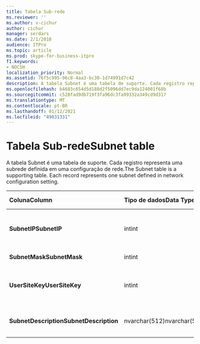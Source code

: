 ```yaml
---
title: Tabela Sub-rede
ms.reviewer: ''
ms.author: v-cichur
author: cichur
manager: serdars
ms.date: 2/1/2018
audience: ITPro
ms.topic: article
ms.prod: skype-for-business-itpro
f1.keywords:
- NOCSH
localization_priority: Normal
ms.assetid: 76f5c995-96c8-4aa3-bc30-1d74991d7c42
description: A tabela Subnet é uma tabela de suporte. Cada registro representa uma subrede definida em uma configuração de rede.
ms.openlocfilehash: b4683c654d5d188d2f5096dd7ec9da124001f68b
ms.sourcegitcommit: c528fad9db719f3fa96dc3fa99332a349cd9d317
ms.translationtype: MT
ms.contentlocale: pt-BR
ms.lasthandoff: 01/12/2021
ms.locfileid: "49831331"
---
```

# <a name="subnet-table"></a><span data-ttu-id="a038b-104">Tabela Sub-rede</span><span class="sxs-lookup"><span data-stu-id="a038b-104">Subnet table</span></span>
 
<span data-ttu-id="a038b-p102">A tabela Subnet é uma tabela de suporte. Cada registro representa uma subrede definida em uma configuração de rede.</span><span class="sxs-lookup"><span data-stu-id="a038b-p102">The Subnet table is a supporting table. Each record represents one subnet defined in network configuration setting.</span></span>
  
|<span data-ttu-id="a038b-107">**Coluna**</span><span class="sxs-lookup"><span data-stu-id="a038b-107">**Column**</span></span>|<span data-ttu-id="a038b-108">**Tipo de dados**</span><span class="sxs-lookup"><span data-stu-id="a038b-108">**Data Type**</span></span>|<span data-ttu-id="a038b-109">**Chave/Índice**</span><span class="sxs-lookup"><span data-stu-id="a038b-109">**Key/Index**</span></span>|<span data-ttu-id="a038b-110">**Detalhes**</span><span class="sxs-lookup"><span data-stu-id="a038b-110">**Details**</span></span>|
|:-----|:-----|:-----|:-----|
|<span data-ttu-id="a038b-111">**SubnetIP**</span><span class="sxs-lookup"><span data-stu-id="a038b-111">**SubnetIP**</span></span> <br/> |<span data-ttu-id="a038b-112">int</span><span class="sxs-lookup"><span data-stu-id="a038b-112">int</span></span>  <br/> |<span data-ttu-id="a038b-113">Primária, estrangeira</span><span class="sxs-lookup"><span data-stu-id="a038b-113">Primary, Foreign</span></span>  <br/> |<span data-ttu-id="a038b-114">Representação de inteiro para o IP da sub-rede.</span><span class="sxs-lookup"><span data-stu-id="a038b-114">Integer representation for the subnet IP.</span></span>  <br/> |
|<span data-ttu-id="a038b-115">**SubnetMask**</span><span class="sxs-lookup"><span data-stu-id="a038b-115">**SubnetMask**</span></span> <br/> |<span data-ttu-id="a038b-116">int</span><span class="sxs-lookup"><span data-stu-id="a038b-116">int</span></span>  <br/> ||<span data-ttu-id="a038b-117">Máscara de sub-rede.</span><span class="sxs-lookup"><span data-stu-id="a038b-117">Subnet mask.</span></span>  <br/> |
|<span data-ttu-id="a038b-118">**UserSiteKey**</span><span class="sxs-lookup"><span data-stu-id="a038b-118">**UserSiteKey**</span></span> <br/> |<span data-ttu-id="a038b-119">int</span><span class="sxs-lookup"><span data-stu-id="a038b-119">int</span></span>  <br/> |<span data-ttu-id="a038b-120">Externo</span><span class="sxs-lookup"><span data-stu-id="a038b-120">Foreign</span></span>  <br/> |<span data-ttu-id="a038b-121">Referenciado na tabela [UserSite](usersite.md).</span><span class="sxs-lookup"><span data-stu-id="a038b-121">Referenced from the [UserSite table](usersite.md).</span></span>  <br/> |
|<span data-ttu-id="a038b-122">**SubnetDescription**</span><span class="sxs-lookup"><span data-stu-id="a038b-122">**SubnetDescription**</span></span> <br/> |<span data-ttu-id="a038b-123">nvarchar(512)</span><span class="sxs-lookup"><span data-stu-id="a038b-123">nvarchar(512)</span></span>  <br/> ||<span data-ttu-id="a038b-124">A descrição para a sub-rede.</span><span class="sxs-lookup"><span data-stu-id="a038b-124">The description for the subnet.</span></span>  <br/> |
   

